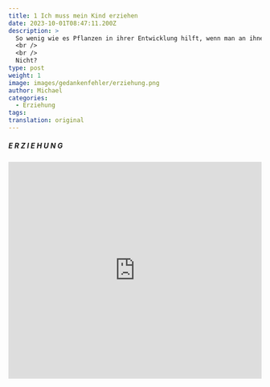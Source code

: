 ```yaml
---
title: 1 Ich muss mein Kind erziehen
date: 2023-10-01T08:47:11.200Z
description: >
  So wenig wie es Pflanzen in ihrer Entwicklung hilft, wenn man an ihnen zieht, so wenig hilft es der Entwicklung von Menschen, wenn man sie erzieht.
  <br />
  <br />
  Nicht? 
type: post
weight: 1
image: images/gedankenfehler/erziehung.png
author: Michael
categories:
  - Erziehung
tags:
translation: original
---
```


##### E R Z I E H U N G

<iframe width="100%" height="432" src="https://miro.com/app/live-embed/uXjVM3o2LkA=/?moveToViewport=-3342,1231,9005,3253&embedId=334850693654" frameborder="0" scrolling="no" allow="fullscreen; clipboard-read; clipboard-write" allowfullscreen></iframe>